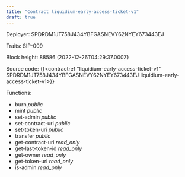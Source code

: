 ```yaml
---
title: "Contract liquidium-early-access-ticket-v1"
draft: true
---
```

Deployer: SPDRDM1JT758J434YBFGASNEVY62NYEY673443EJ

Traits:
SIP-009 



Block height: 88586 (2022-12-26T04:29:37.000Z)

Source code: {{<contractref "liquidium-early-access-ticket-v1" SPDRDM1JT758J434YBFGASNEVY62NYEY673443EJ liquidium-early-access-ticket-v1>}}

Functions:

* burn _public_
* mint _public_
* set-admin _public_
* set-contract-uri _public_
* set-token-uri _public_
* transfer _public_
* get-contract-uri _read_only_
* get-last-token-id _read_only_
* get-owner _read_only_
* get-token-uri _read_only_
* is-admin _read_only_
